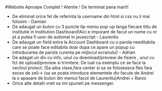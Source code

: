 #Website Aproape Complet ! Atentie ! De terminat pana marti!

* De eliminat orice fel de referinta la username din html si css nu il mai folosim - Damian
* De adaugat un buton cu 3 puncte tip meniu pop-up langa fiecare titlu de institutie in Institution Dashboard!Aici e imporant de facut un nume cu nr pt a putea fi usor de automat in javascript - Laurentiu
* De adaugat un field extra la Account Dashboard cu o parola needitabila care se poate face editabila doar dupa ce apare un popup cu introducerea de parola curenta pe mijlocul ecranului! - Adrian
* De adagat un div cu info, unul cu download/preview de fisiere , unul cu fct de upload/preview si trimitere. De luat ca exemplu ce se face la  vechiul proiect. (Sa aiba clase,fara center si sa se foloseasca flex fara exces de zel)-> (sa se poata introduce elementele div facute de Andrei la o apasare de buton din meniul facut de Laurentiu)Andrei + Rares
* Orice alte detalii vreti sa imi spuneti pe messenger.

